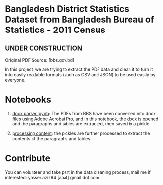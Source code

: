 # Bangladesh District Statistics Dataset from Bangladesh Bureau of Statistics - 2011 Census

## UNDER CONSTRUCTION

Original PDF Source: [[bbs.gov.bd]](http://www.bbs.gov.bd/site/page/2888a55d-d686-4736-bad0-54b70462afda/District-Statistics)

In this project, we are trying to extract the PDF data and clean it to turn it into easily readable formats (such as CSV and JSON) to be used easily by everyone.

# Notebooks

1. [docx parser.ipynb](https://github.com/yasserius/bd_district_statistics_dataset/blob/main/docx%20parser.ipynb): The PDFs from BBS have been converted into docx files using Adobe Acrobat Pro, and in this notebook, the docx is opened and the paragraphs and tables are extracted, then saved in a pickle.

2. [processing content](https://github.com/yasserius/bd_district_statistics_dataset/blob/main/processing%20content.ipynb): the pickles are further processed to extract the contents of the paragraphs and tables.

# Contribute

You can volunteer and take part in the data cleaning process, mail me if interested: yasser.aziz94 [aaat] gmail dot com
